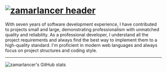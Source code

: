 # [![zamarlancer header](https://github.com/zamarlancer/zamarlancer/blob/main/image/gh-banner.png?raw=true)](https://github.com/zamarlancer)


With seven years of software development experience, I have contributed to projects small and large, demonstrating professionalism with unmatched quality and reliability. As a professional developer, I understand all the project requirements and always find the best way to implement them to a high-quality standard. I'm proficient in modern web languages and always focus on project structures and coding style.

---

![zamarlancer's GitHub stats](https://github-readme-stats.vercel.app/api?username=zamarlancer&show_icons=true&count_private=true&theme=radical)


